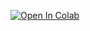 [![Open In Colab](https://colab.research.google.com/assets/colab-badge.svg)](https://colab.research.google.com/github/sahidalgo1/Bivariable/blob/main/Bivariable.ipynb)
